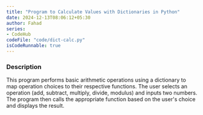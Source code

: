 ```yaml
---
title: "Program to Calculate Values with Dictionaries in Python"
date: 2024-12-13T08:06:12+05:30
author: Fahad
series:
- CodeHub
codeFile: "code/dict-calc.py"
isCodeRunnable: true
---
```


### Description
This program performs basic arithmetic operations using a dictionary to map operation choices to their respective functions. The user selects an operation (add, subtract, multiply, divide, modulus) and inputs two numbers. The program then calls the appropriate function based on the user's choice and displays the result.
